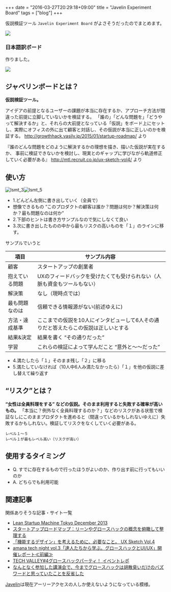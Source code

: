 +++
date = "2016-03-27T20:29:18+09:00"
title = "Javelin Experiment Board"
tags = ["blog"]
+++

仮説検証ツール `Javelin Experiment Board` がよさそうだったのでまとめます。

![](https://camo.githubusercontent.com/1901b4b4d35afc7961dbc2146a1a5e43bb3df631/687474703a2f2f6d656469612e6d6564696174656d706c652e6e6574646e612d63646e2e636f6d2f77702d636f6e74656e742f75706c6f6164732f323031342f30382f30342d4a6176656c696e2d4578706572696d656e742d426f6172642d6c617267652d6f70742e706e67)

### 日本語訳ボード

作りました。

![](https://cloud.githubusercontent.com/assets/1661325/13044802/8b32ee84-d413-11e5-893c-ba4f64ac6950.png)

## ジャベリンボードとは？

**仮説検証ツール。**

アイデアの前提となるユーザーの課題が本当に存在するか、アプローチ方法が間違った前提に立脚していないかを検証する。
「誰の」「どんな問題を」「どうやって解決するか」と、それらの大前提となっている「仮説」をボード上にセットし、実際にオフィスの外に出て顧客と対話し、その仮説が本当に正しいのかを検証する。
http://growthhack.vasily.jp/2015/01/startup-roadmap/ より

『誰のどんな問題をどのように解決するかの理想を描き、描いた仮説が実在するか、
事前に検証できないかを検討し、現実とのギャップに学びながら軌道修正していく必要がある』
http://mtl.recruit.co.jp/ux-sketch-vol4/ より

## 使い方

![lsmt_3](https://git.pepabo.com/github-enterprise-assets/0000/0072/0007/6465/8533e654-d419-11e5-98cf-42cd0b1d40e7.jpg)![lsmt_5](https://git.pepabo.com/github-enterprise-assets/0000/0072/0007/6466/853494e6-d419-11e5-8cc2-f154d52abcb2.jpg)


- 1.どんどん左側に書き出していく（全員で）
 - 想像できるもの “このプロダクトの顧客は誰か？問題は何か？解決策は何か？最も問題なのは何か”
- 2.下部のヒントは書き方サンプルなので気にしなくて良い
- 3.次に書き出したものの中から最もリスクの高いものを「１」のラインに移す。

サンプルでいうと

項目|サンプル内容
---|---
顧客|スタートアップの創業者
抱えている問題|UXのフィードバックを受けたくても受けられない（人脈も資金もツールもない）
解決策|なし（現時点では）
最も問題なのは|信頼できる情報源がない(前述ゆえに)
方法・達成基準|ここまでの仮説を10人にインタビューして6人その通りだと答えたらこの仮説は正しいとする
結果&決定|結果を書く “その通りだった”
学習|これらの検証によって学んだこと “意外と〜〜だった”

- 4.満たしたら「１」そのまま残し「２」に移る
- 5.満たしていなければ（10人中6人み満たなかったら）「１」を他の仮説に差し替えて繰り返す

## “リスク”とは？

**“女性は全員料理をする” などの仮説。そのまま利用すると失敗する確率が高いもの。**
「本当に？例外なく全員料理するのか？」などのリスクがある状態で検証なしにこのままプロダクトを進めると（間違っているかもしれないゆえに）失敗するかもしれない。検証してリスクをなくしていく必要がある。

```
レベル１〜５
レベル１が最もレベル高い（リスクが高い）
```

## 使用するタイミング

- Q. すでに存在するもので行ったほうがよいのか、作り出す前に行ってもいいのか
- A. どちらでも利用可能

## 関連記事

関係ありそうな記事・サイト一覧

- [Lean Startup Machine Tokyo December 2013](http://www.dnp.co.jp/cio/servicedesignlab/publicity-lsmt.html)
- [スタートアップロードマップ：リーンやグロースハックの概念を俯瞰して整理する](http://growthhack.vasily.jp/2015/01/startup-roadmap/)
- [「機能するデザイン」を考えるために、必要なこと。 UX Sketch Vol.4](http://mtl.recruit.co.jp/ux-sketch-vol4/)
- [amana tech night vol.3「達人たちから学ぶ。グロースハックとUI/UX」開催レポート≪前編≫](http://amanatech.org/amana-tech-night-vol-3_report-1)
- [TECH VALLEY#4グロースハックパーティ！ イベントレポ](http://suidenoti.hatenablog.com/entry/2015/04/27/214630)
- [なんとなく参加した講演会で、今までグロースハックは胡散臭いだけのバズワードと思っていたことを反省した](http://ojisan-a.hatenablog.com/entry/2015/04/15/233236)

[Javelin](http://vip.javelin.com/)は現在アーリーアクセスの人しか使えないようになっている模様。
